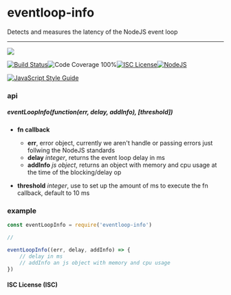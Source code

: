 # eventloop-info

Detects and measures the latency of the NodeJS event loop

----
<a href="https://nodei.co/npm/eventloop-info/"><img src="https://nodei.co/npm/eventloop-info.png?downloads=true"></a>

[![Build Status](https://img.shields.io/badge/build-passing-brightgreen.svg?style=flat-square)](https://travis-ci.org/joaquimserafim/eventloop-info)![Code Coverage 100%](https://img.shields.io/badge/code%20coverage-100%25-green.svg?style=flat-square)[![ISC License](https://img.shields.io/badge/license-ISC-blue.svg?style=flat-square)](https://github.com/joaquimserafim/eventloop-info/blob/master/LICENSE)[![NodeJS](https://img.shields.io/badge/node-6.1.x-brightgreen.svg?style=flat-square)](https://github.com/joaquimserafim/eventloop-info/blob/master/package.json#L14)

[![JavaScript Style Guide](https://cdn.rawgit.com/feross/standard/master/badge.svg)](https://github.com/feross/standard)


### api

##### eventLoopInfo(function(err, delay, addInfo), [threshold])

* **fn callback**
	* **err**, error object, currently we aren't handle or passing errors just follwing the NodeJS standards
	* **delay** *integer*, returns the event loop delay in ms
	* **addInfo** *js object*, returns an object with memory and cpu usage at the time of the blocking/delay op

* **threshold** *integer*, use to set up the amount of ms to execute the fn callback, default to 10 ms

### example


```js
const eventLoopInfo = require('eventloop-info')

//

eventLoopInfo((err, delay, addInfo) => {
	// delay in ms
	// addInfo an js object with memory and cpu usage
})
```



#### ISC License (ISC)
